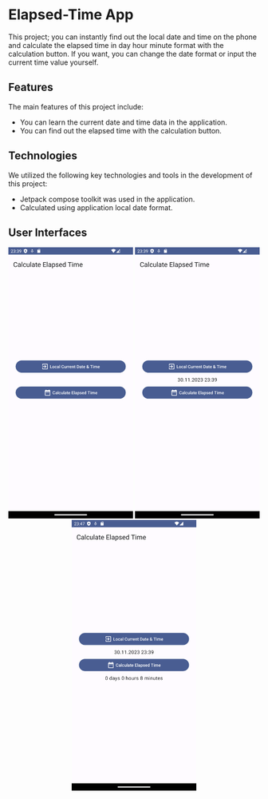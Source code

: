 # Elapsed-Time App

This project; you can instantly find out the local date and time on the phone and calculate the elapsed time in day hour minute format with the calculation button.
If you want, you can change the date format or input the current time value yourself.

## Features

The main features of this project include:

- You can learn the current date and time data in the application.
- You can find out the elapsed time with the calculation button.

## Technologies

We utilized the following key technologies and tools in the development of this project:

- Jetpack compose toolkit was used in the application.
- Calculated using application local date format.


## User Interfaces

<p align="center">
  <img src="images/1.png" width="250" >
  <img src="images/2.png" width="250" >
  <img src="images/3.png" width="250" >
 
</p>
